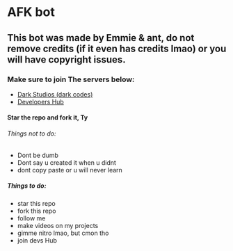 # AFK bot
## This bot was made by Emmie & ant, do not remove credits (if it even has credits lmao) or you will have copyright issues.
### Make sure to join The servers below:
- [Dark Studios (dark codes)](https://discord.gg/devs)
- [Developers Hub](https://discord.gg/avbmZBrDsk)
#### Star the repo and fork it, Ty
###### Things not to do:
- Dont be dumb
- Dont say u created it when u didnt
- dont copy paste or u will never learn
##### Things to do:
- star this repo
- fork this repo
- follow me
- make videos on my projects
- gimme nitro lmao, but cmon tho
- join devs Hub
